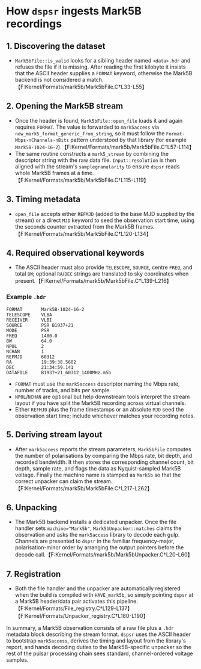 # How `dspsr` ingests Mark5B recordings

## 1. Discovering the dataset
- `Mark5bFile::is_valid` looks for a sibling header named `<data>.hdr` and
  refuses the file if it is missing. After reading the first kilobyte it
  insists that the ASCII header supplies a `FORMAT` keyword, otherwise the
  Mark5B backend is not considered a match.【F:Kernel/Formats/mark5b/Mark5bFile.C†L33-L55】

## 2. Opening the Mark5B stream
- Once the header is found, `Mark5bFile::open_file` loads it and again
  requires `FORMAT`. The value is forwarded to `mark5access` via
  `new_mark5_format_generic_from_string`, so it must follow the
  `Format-Mbps-nChannels-nBits` pattern understood by that library
  (for example `Mark5B-1024-16-2`).【F:Kernel/Formats/mark5b/Mark5bFile.C†L57-L114】
- The same routine constructs a `mark5_stream` by combining the descriptor
  string with the raw data file. `Input::resolution` is then aligned with the
  stream's `samplegranularity` to ensure `dspsr` reads whole Mark5B frames at a
  time.【F:Kernel/Formats/mark5b/Mark5bFile.C†L115-L119】

## 3. Timing metadata
- `open_file` accepts either `REFMJD` (added to the base MJD supplied by the
  stream) or a direct `MJD` keyword to seed the observation start time, using
  the seconds counter extracted from the Mark5B frames.【F:Kernel/Formats/mark5b/Mark5bFile.C†L120-L134】

## 4. Required observational keywords
- The ASCII header must also provide `TELESCOPE`, `SOURCE`, centre `FREQ`,
  and total `BW`; optional `RA`/`DEC` strings are translated to sky
  coordinates when present.【F:Kernel/Formats/mark5b/Mark5bFile.C†L139-L216】

### Example `.hdr`
```
FORMAT       Mark5B-1024-16-2
TELESCOPE    VLBA
RECEIVER     VLBI
SOURCE       PSR B1937+21
MODE         PSR
FREQ         1400.0
BW           64.0
NPOL         2
NCHAN        1
REFMJD       60312
RA           19:39:38.5602
DEC          21:34:59.141
DATAFILE     B1937+21_60312_1400MHz.m5b
```

- `FORMAT` must use the `mark5access` descriptor naming the Mbps rate,
  number of tracks, and bits per sample.
- `NPOL`/`NCHAN` are optional but help downstream tools interpret the stream
  layout if you have split the Mark5B recording across virtual channels.
- Either `REFMJD` plus the frame timestamps or an absolute `MJD` seed the
  observation start time; include whichever matches your recording notes.

## 5. Deriving stream layout
- After `mark5access` reports the stream parameters, `Mark5bFile` computes the
  number of polarisations by comparing the Mbps rate, bit depth, and recorded
  bandwidth. It then stores the corresponding channel count, bit depth,
  sample rate, and flags the data as Nyquist-sampled Mark5B voltage.
  Finally the machine name is stamped as `Mark5b` so that the correct unpacker
  can claim the stream.【F:Kernel/Formats/mark5b/Mark5bFile.C†L217-L262】

## 6. Unpacking
- The Mark5B backend installs a dedicated unpacker. Once the file handler sets
  `machine="Mark5b"`, `Mark5bUnpacker::matches` claims the observation and asks
  the `mark5access` library to decode each gulp. Channels are presented to
  `dspsr` in the familiar frequency-major, polarisation-minor order by
  arranging the output pointers before the decode call.【F:Kernel/Formats/mark5b/Mark5bUnpacker.C†L20-L60】

## 7. Registration
- Both the file handler and the unpacker are automatically registered when the
  build is compiled with `HAVE_mark5b`, so simply pointing `dspsr` at a Mark5B
  header/data pair activates this pipeline.【F:Kernel/Formats/File_registry.C†L129-L137】【F:Kernel/Formats/Unpacker_registry.C†L180-L190】

In summary, a Mark5B observation consists of a raw file plus a `.hdr`
metadata block describing the stream format. `dspsr` uses the ASCII header to
bootstrap `mark5access`, derives the timing and layout from the library's
report, and hands decoding duties to the Mark5B-specific unpacker so the rest
of the pulsar processing chain sees standard, channel-ordered voltage samples.
